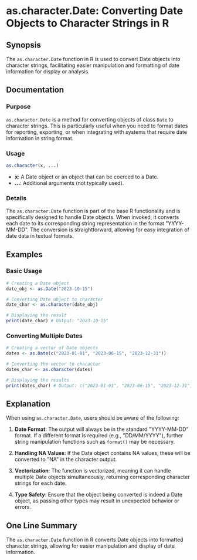 <!--
Meta Description: # as.character.Date: Converting Date Objects to Character Strings in R ## Synopsis The `as.character.Date` function in R is used to convert Date objec...
Meta Keywords: date, character, 2023, objects, format
-->

# as.character.Date: Converting Date Objects to Character Strings in R

## Synopsis
The `as.character.Date` function in R is used to convert Date objects into character strings, facilitating easier manipulation and formatting of date information for display or analysis.

## Documentation
### Purpose
`as.character.Date` is a method for converting objects of class `Date` to character strings. This is particularly useful when you need to format dates for reporting, exporting, or when integrating with systems that require date information in string format.

### Usage
```R
as.character(x, ...)
```
- **x**: A Date object or an object that can be coerced to a Date.
- **...**: Additional arguments (not typically used).

### Details
The `as.character.Date` function is part of the base R functionality and is specifically designed to handle Date objects. When invoked, it converts each date to its corresponding string representation in the format "YYYY-MM-DD". The conversion is straightforward, allowing for easy integration of date data in textual formats.

## Examples
### Basic Usage
```R
# Creating a Date object
date_obj <- as.Date("2023-10-15")

# Converting Date object to character
date_char <- as.character(date_obj)

# Displaying the result
print(date_char) # Output: "2023-10-15"
```

### Converting Multiple Dates
```R
# Creating a vector of Date objects
dates <- as.Date(c("2023-01-01", "2023-06-15", "2023-12-31"))

# Converting the vector to character
dates_char <- as.character(dates)

# Displaying the results
print(dates_char) # Output: c("2023-01-01", "2023-06-15", "2023-12-31")
```

## Explanation
When using `as.character.Date`, users should be aware of the following:

1. **Date Format**: The output will always be in the standard "YYYY-MM-DD" format. If a different format is required (e.g., "DD/MM/YYYY"), further string manipulation functions such as `format()` may be necessary.

2. **Handling NA Values**: If the Date object contains NA values, these will be converted to "NA" in the character output.

3. **Vectorization**: The function is vectorized, meaning it can handle multiple Date objects simultaneously, returning corresponding character strings for each date.

4. **Type Safety**: Ensure that the object being converted is indeed a Date object, as passing other types may result in unexpected behavior or errors.

## One Line Summary
The `as.character.Date` function in R converts Date objects into formatted character strings, allowing for easier manipulation and display of date information.